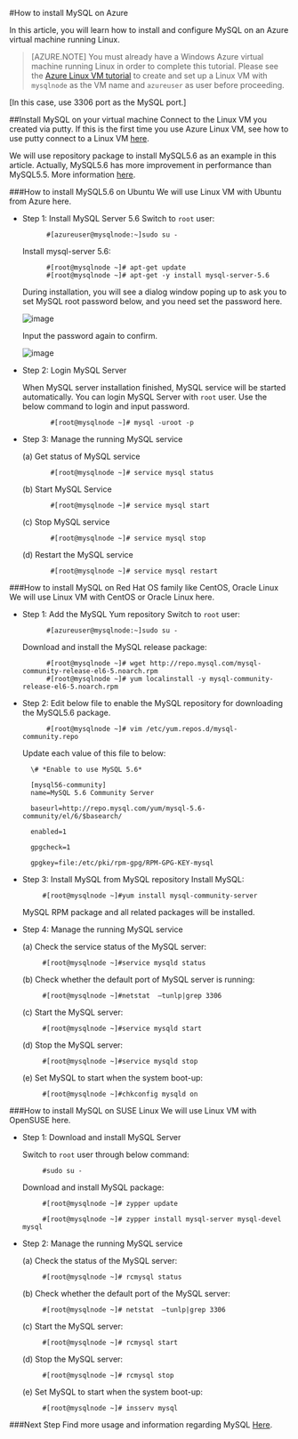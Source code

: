<properties
	pageTitle="Set up MySQL on a Linux VM | Windows Azure "
	description="Learn how to install the MySQL stack on a Linux virtual machine (Ubuntu or RedHat family OS) in Azure"
	services="virtual-machines"
	documentationCenter=""
	authors="SuperScottz"
	manager="timlt"
	editor=""
	tags="azure-resource-manager,azure-service-management"/>

<tags
	ms.service="virtual-machines"
	ms.date="08/10/2015"
	wacn.date=""/>


#How to install MySQL on Azure

<!-- deleted by customization
In this article, you will learn how to install and configure MySQL on an Azure virtual machine running Linux.[AZURE.INCLUDE [learn-about-deployment-models](../includes/learn-about-deployment-models-both-include.md)]
##Install MySQL on your virtual machine> [AZURE.NOTE] You must already have a Windows Azure virtual machine running Linux in order to complete this tutorial. Please see the[Azure Linux VM tutorial](/documentation/articles/virtual-machines-linux-tutorial) to create and set up a Linux VM with `mysqlnode` as the VM name and `azureuser` as user before proceeding.In this case, use 3306 port as the MySQL port.  Connect to the Linux VM you created via putty. If this is the first time you use Azure Linux VM, see how to use putty connect to a Linux VM [here](/documentation/articles/virtual-machines-linux-use-ssh-key).We will use repository package to install MySQL5.6 as an example in this article. Actually, MySQL5.6 has more improvement in performance than MySQL5.5.  More information [here](http://www.mysqlperformanceblog.com/2013/02/18/is-mysql-5-6-slower-than-mysql-5-5/).###How to install MySQL5.6 on UbuntuWe will use Linux VM with Ubuntu from Azure here.- Step 1: Install MySQL Server 5.6
    Switch to `root` user:            #[azureuser@mysqlnode:~]sudo su -    Install mysql-server 5.6:            #[root@mysqlnode ~]# apt-get update            #[root@mysqlnode ~]# apt-get -y install mysql-server-5.6    During installation, you will see a dialog window poping up to ask you to set MySQL root password below, and you need set the password here.    ![image](./media/virtual-machines-linux-install-mysql/virtual-machines-linux-install-mysql-p1.png)    Input the password again to confirm.    ![image](./media/virtual-machines-linux-install-mysql/virtual-machines-linux-install-mysql-p2.png)- Step 2: Login MySQL Server    When MySQL server installation finished, MySQL service will be started automatically. You can login MySQL Server with `root` user.    Use the below command to login and input password.             #[root@mysqlnode ~]# mysql -uroot -p- Step 3: Manage the running MySQL service    (a) Get status of MySQL service             #[root@mysqlnode ~]# service mysql status    (b) Start MySQL Service             #[root@mysqlnode ~]# service mysql start    (c) Stop MySQL service             #[root@mysqlnode ~]# service mysql stop    (d) Restart the MySQL service             #[root@mysqlnode ~]# service mysql restart###How to install MySQL on Red Hat OS family like CentOS, Oracle LinuxWe will use Linux VM with CentOS or Oracle Linux here.- Step 1: Add the MySQL Yum repository    Switch to `root` user:            #[azureuser@mysqlnode:~]sudo su -    Download and install the MySQL release package:            #[root@mysqlnode ~]# wget http://repo.mysql.com/mysql-community-release-el6-5.noarch.rpm            #[root@mysqlnode ~]# yum localinstall -y mysql-community-release-el6-5.noarch.rpm- Step 2: Edit below file to enable the MySQL repository for downloading the MySQL5.6 package.
            #[root@mysqlnode ~]# vim /etc/yum.repos.d/mysql-community.repo    Update each value of this file to below:        \# *Enable to use MySQL 5.6*        [mysql56-community]        name=MySQL 5.6 Community Server        baseurl=http://repo.mysql.com/yum/mysql-5.6-community/el/6/$basearch/        enabled=1        gpgcheck=1        gpgkey=file:/etc/pki/rpm-gpg/RPM-GPG-KEY-mysql- Step 3: Install MySQL from MySQL repository    Install MySQL:           #[root@mysqlnode ~]#yum install mysql-community-server    MySQL RPM package and all related packages will be installed.- Step 4: Manage the running MySQL service
    (a) Check the service status of the MySQL server:           #[root@mysqlnode ~]#service mysqld status    (b) Check whether the default port of  MySQL server is running:           #[root@mysqlnode ~]#netstat  –tunlp|grep 3306
    (c) Start the MySQL server:           #[root@mysqlnode ~]#service mysqld start    (d) Stop the MySQL server:           #[root@mysqlnode ~]#service mysqld stop    (e) Set MySQL to start when the system boot-up:           #[root@mysqlnode ~]#chkconfig mysqld on###How to install MySQL on SUSE LinuxWe will use Linux VM with OpenSUSE here.- Step 1: Download and install MySQL Server
    Switch to `root` user through below command:             #sudo su -    Download and install MySQL package:           #[root@mysqlnode ~]# zypper update           #[root@mysqlnode ~]# zypper install mysql-server mysql-devel mysql- Step 2: Manage the running MySQL service
    (a) Check the status of the MySQL server:           #[root@mysqlnode ~]# rcmysql status    (b) Check whether the default port of the MySQL server:           #[root@mysqlnode ~]# netstat  –tunlp|grep 3306    (c) Start the MySQL server:           #[root@mysqlnode ~]# rcmysql start    (d) Stop the MySQL server:           #[root@mysqlnode ~]# rcmysql stop    (e) Set MySQL to start when the system boot-up:           #[root@mysqlnode ~]# insserv mysql###Next StepFind more usage and information regarding MySQL [Here](https://www.mysql.com/).
-->
<!-- keep by customization: begin -->

In this article, you will learn how to install and configure MySQL on an Azure virtual machine running Linux.


> [AZURE.NOTE] You must already have a Windows Azure virtual machine running Linux in order to complete this tutorial. Please see the 
[Azure Linux VM tutorial](/documentation/articles/virtual-machines-linux-tutorial) to create and set up a Linux VM with `mysqlnode` as the VM name and `azureuser` as user before proceeding.

[In this case, use 3306 port as the MySQL port.]  


##Install MySQL on your virtual machine
Connect to the Linux VM you created via putty. If this is the first time you use Azure Linux VM, see how to use putty connect to a Linux VM [here](/documentation/articles/virtual-machines-linux-use-ssh-key).

We will use repository package to install MySQL5.6 as an example in this article. Actually, MySQL5.6 has more improvement in performance than MySQL5.5.  More information [here](http://www.mysqlperformanceblog.com/2013/02/18/is-mysql-5-6-slower-than-mysql-5-5/).


###How to install MySQL5.6 on Ubuntu
We will use Linux VM with Ubuntu from Azure here. 

- Step 1: Install MySQL Server 5.6
    Switch to `root` user: 

            #[azureuser@mysqlnode:~]sudo su -

    Install mysql-server 5.6:

            #[root@mysqlnode ~]# apt-get update
            #[root@mysqlnode ~]# apt-get -y install mysql-server-5.6

    During installation, you will see a dialog window poping up to ask you to set MySQL root password below, and you need set the password here.

    ![image](./media/virtual-machines-linux-install-mysql/virtual-machines-linux-install-mysql-p01.png)

    
    Input the password again to confirm.

    ![image](./media/virtual-machines-linux-install-mysql/virtual-machines-linux-install-mysql-p02.png)
 
- Step 2: Login MySQL Server

    When MySQL server installation finished, MySQL service will be started automatically. You can login MySQL Server with `root` user.
    Use the below command to login and input password.

             #[root@mysqlnode ~]# mysql -uroot -p

- Step 3: Manage the running MySQL service

    (a) Get status of MySQL service

             #[root@mysqlnode ~]# service mysql status

    (b) Start MySQL Service

             #[root@mysqlnode ~]# service mysql start

    (c) Stop MySQL service

             #[root@mysqlnode ~]# service mysql stop

    (d) Restart the MySQL service

             #[root@mysqlnode ~]# service mysql restart


###How to install MySQL on Red Hat OS family like CentOS, Oracle Linux
We will use Linux VM with CentOS or Oracle Linux here.
 
- Step 1: Add the MySQL Yum repository
    Switch to `root` user: 

            #[azureuser@mysqlnode:~]sudo su -

    Download and install the MySQL release package: 

            #[root@mysqlnode ~]# wget http://repo.mysql.com/mysql-community-release-el6-5.noarch.rpm 
            #[root@mysqlnode ~]# yum localinstall -y mysql-community-release-el6-5.noarch.rpm 

- Step 2: Edit below file to enable the MySQL repository for downloading the MySQL5.6 package.
 
            #[root@mysqlnode ~]# vim /etc/yum.repos.d/mysql-community.repo

    Update each value of this file to below:

        \# *Enable to use MySQL 5.6*

        [mysql56-community]
        name=MySQL 5.6 Community Server

        baseurl=http://repo.mysql.com/yum/mysql-5.6-community/el/6/$basearch/

        enabled=1

        gpgcheck=1

        gpgkey=file:/etc/pki/rpm-gpg/RPM-GPG-KEY-mysql

- Step 3: Install MySQL from MySQL repository
    Install MySQL:

           #[root@mysqlnode ~]#yum install mysql-community-server 

    MySQL RPM package and all related packages will be installed.

- Step 4: Manage the running MySQL service

    (a) Check the service status of the MySQL server:
   
           #[root@mysqlnode ~]#service mysqld status

    (b) Check whether the default port of  MySQL server is running:

           #[root@mysqlnode ~]#netstat  –tunlp|grep 3306

    (c) Start the MySQL server:

           #[root@mysqlnode ~]#service mysqld start

    (d) Stop the MySQL server:

           #[root@mysqlnode ~]#service mysqld stop

    (e) Set MySQL to start when the system boot-up:

           #[root@mysqlnode ~]#chkconfig mysqld on


###How to install MySQL on SUSE Linux
We will use Linux VM with OpenSUSE here.

- Step 1: Download and install MySQL Server

    Switch to `root` user through below command:  

           #sudo su -

    Download and install MySQL package:

           #[root@mysqlnode ~]# zypper update

           #[root@mysqlnode ~]# zypper install mysql-server mysql-devel mysql

- Step 2: Manage the running MySQL service

    (a) Check the status of the MySQL server:

           #[root@mysqlnode ~]# rcmysql status

    (b) Check whether the default port of the MySQL server:

           #[root@mysqlnode ~]# netstat  –tunlp|grep 3306


    (c) Start the MySQL server:

           #[root@mysqlnode ~]# rcmysql start

    (d) Stop the MySQL server:

           #[root@mysqlnode ~]# rcmysql stop

    (e) Set MySQL to start when the system boot-up:

           #[root@mysqlnode ~]# insserv mysql

###Next Step
Find more usage and information regarding MySQL [Here](https://www.mysql.com/).
<!-- keep by customization: end -->